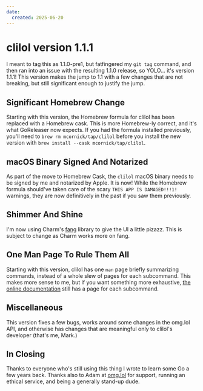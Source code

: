 ```yaml
---
date:
  created: 2025-06-20
---
```

# clilol version 1.1.1

I meant to tag this as 1.1.0-pre1, but fatfingered my `git tag` command, and
then ran into an issue with the resulting 1.1.0 release, so YOLO... it's
version 1.1.1! This version makes the jump to 1.1 with a few changes that are
not breaking, but still significant enough to justify the jump.

## Significant Homebrew Change

Starting with this version, the Homebrew formula for clilol has been replaced
with a Homebrew cask. This is more Homebrew-ly correct, and it's what
GoReleaser now expects. If you had the formula installed previously, you'll
need to `brew rm mcornick/tap/clilol` before you install the new version with
`brew install --cask mcornick/tap/clilol`.

## macOS Binary Signed And Notarized

As part of the move to Homebrew Cask, the `clilol` macOS binary needs to be
signed by me and notarized by Apple. It is now! While the Homebrew formula
should've taken care of the scary `THIS APP IS DAMAGED!!!1!` warnings, they are
now definitively in the past if you saw them previously.

## Shimmer And Shine

I'm now using Charm's [fang](https://github.com/charmbracelet/fang) library to
give the UI a little pizazz. This is subject to change as Charm works more on
fang.

## One Man Page To Rule Them All

Starting with this version, clilol has one `man` page briefly summarizing
commands, instead of a whole slew of pages for each subcommand. This makes more
sense to me, but if you want something more exhaustive, [the online
documentation](https://clilol.readthedocs.io/latest/commands/clilol/) still has
a page for each subcommand.

## Miscellaneous

This version fixes a few bugs, works around some changes in the omg.lol API,
and otherwise has changes that are meaningful only to clilol's developer
(that's me, Mark.)

## In Closing

Thanks to everyone who's still using this thing I wrote to learn some Go a few
years back. Thanks also to Adam at [omg.lol](https://omg.lol) for support,
running an ethical service, and being a generally stand-up dude.
